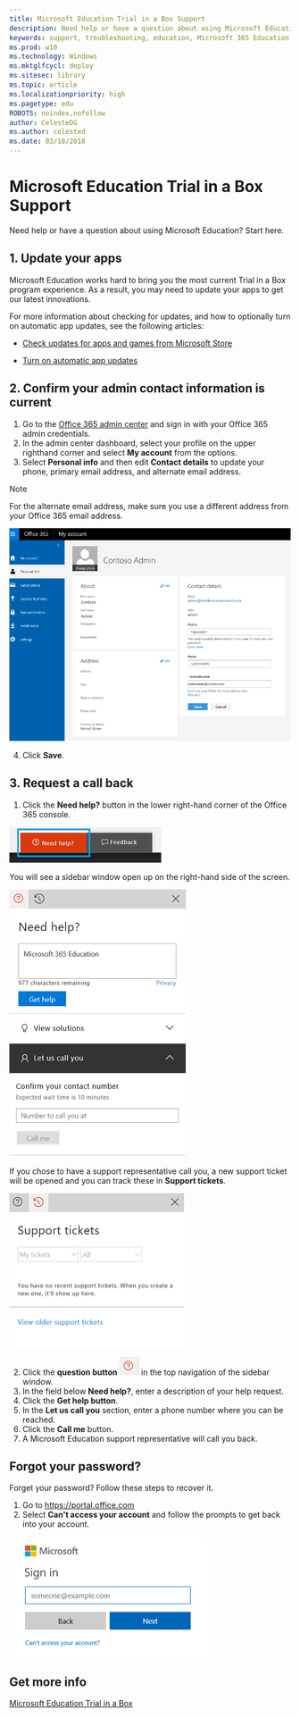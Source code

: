 ```yaml
---
title: Microsoft Education Trial in a Box Support
description: Need help or have a question about using Microsoft Education Trial in a Box? Start here. 
keywords: support, troubleshooting, education, Microsoft 365 Education, full cloud IT solution, school, deploy, setup, manage, Windows 10, Intune for Education, Office 365 for Education, Microsoft Store for Education, Set up School PCs
ms.prod: w10
ms.technology: Windows
ms.mktglfcycl: deploy
ms.sitesec: library
ms.topic: article
ms.localizationpriority: high
ms.pagetype: edu
ROBOTS: noindex,nofollow
author: CelesteDG
ms.author: celested
ms.date: 03/18/2018
---
```


# Microsoft Education Trial in a Box Support
Need help or have a question about using Microsoft Education? Start here.

## 1. Update your apps

Microsoft Education works hard to bring you the most current Trial in a Box program experience. As a result, you may need to update your apps to get our latest innovations. 

For more information about checking for updates, and how to optionally turn on automatic app updates, see the following articles:

- [Check updates for apps and games from Microsoft Store](https://support.microsoft.com/en-us/help/4026259/microsoft-store-check-updates-for-apps-and-games)

- [Turn on automatic app updates](https://support.microsoft.com/en-us/help/15081/windows-turn-on-automatic-app-updates)

## 2. Confirm your admin contact information is current

1. Go to the <a href="https://portal.office.com/adminportal/home" target="_blank">Office 365 admin center</a> and sign in with your Office 365 admin credentials.
2. In the admin center dashboard, select your profile on the upper righthand corner and select **My account** from the options.
3. Select **Personal info** and then edit **Contact details** to update  your phone, primary email address, and alternate email address. 

  > [!NOTE]
  > For the alternate email address, make sure you use a different address from your Office 365 email address.

  ![Complete your contact details](images/o365_adminaccountinfo.png)

4. Click **Save**.

## 3. Request a call back

1. Click the **Need help?** button in the lower right-hand corner of the Office 365 console.

  ![Select Need help to get support](images/o365_needhelp.png)

  You will see a sidebar window open up on the right-hand side of the screen.

  ![Option to have a support representative call you](images/o365_needhelp_callingoption.png)

  If you chose to have a support representative call you, a new support ticket will be opened and you can track these in **Support tickets**.

  ![Track your support tickets](images/o365_needhelp_supporttickets.png)

2. Click the **question button** ![Question button](images/o365_needhelp_questionbutton.png) in the top navigation of the sidebar window.
3. In the field below **Need help?**, enter a description of your help request.
4. Click the **Get help button**.
5. In the **Let us call you** section, enter a phone number where you can be reached.
6. Click the **Call me** button.
7. A Microsoft Education support representative will call you back.

## Forgot your password?
Forget your password? Follow these steps to recover it.

1. Go to <a href="https://portal.office.com/" target="_blank">https://portal.office.com</a>
2. Select **Can't access your account** and follow the prompts to get back into your account.

  ![Recover your account](images/officeportal_cantaccessaccount.png)




## Get more info
[Microsoft Education Trial in a Box](index.md)
